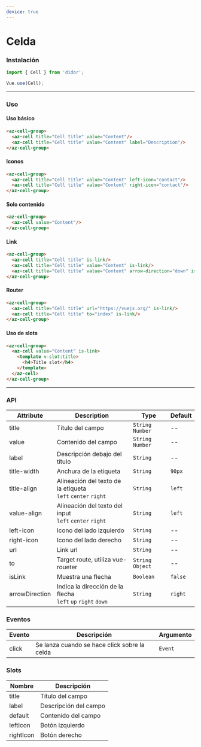 ```yaml
---
device: true
---
```


# Celda

### Instalación

```javascript
import { Cell } from 'didor';

Vue.use(Cell);
```

---

### Uso

#### Uso básico

``` html
<az-cell-group>
  <az-cell title="Cell title" value="Content"/>
  <az-cell title="Cell title" value="Content" label="Description"/>
</az-cell-group>
```

#### Iconos

``` html
<az-cell-group>
  <az-cell title="Cell title" value="Content" left-icon="contact"/>
  <az-cell title="Cell title" value="Content" right-icon="contact"/>
</az-cell-group>
```

#### Solo contenido

``` html
<az-cell-group>
  <az-cell value="Content"/>
</az-cell-group>
```

#### Link

``` html
<az-cell-group>
  <az-cell title="Cell title" is-link/>
  <az-cell title="Cell title" value="Content" is-link/>
  <az-cell title="Cell title" value="Content" arrow-direction="down" is-link/>
</az-cell-group>
```

#### Router

``` html
<az-cell-group>
  <az-cell title="Cell title" url="https://vuejs.org/" is-link/>
  <az-cell title="Cell title" to="index" is-link/>
</az-cell-group>
```

#### Uso de slots

``` html
<az-cell-group>
  <az-cell value="Content" is-link>
    <template v-slot:title>
      <h4>Title slot</h4>
    </template>
  </az-cell>
</az-cell-group>
```

---

### API

| Attribute   | Description                                | Type      | Default   |
| ----------- | ------------------------------------------ | --------- | --------- |
| title | Título del campo | `String` `Number` | -- |
| value | Contenido del campo | `String` `Number` | -- |
| label | Descripción debajo del título | `String` | -- |
| title-width | Anchura de la etiqueta | `String` | `90px` |
| title-align | Alineación del texto de la etiqueta<br>`left` `center` `right` | `String` | `left` |
| value-align | Alineación del texto del input<br>`left` `center` `right` | `String` | `left` |
| left-icon | Icono del lado izquierdo | `String` | -- |
| right-icon | Icono del lado derecho | `String` | -- |
| url | Link url | `String` | -- |
| to | Target route, utiliza vue-roueter | `String` `Object` | -- |
| isLink | Muestra una flecha | `Boolean` | `false` |
| arrowDirection | Indica la dirección de la flecha<br>`left` `up` `right` `down` | `String` | `right` |

### Eventos

| Evento | Descripción                                             | Argumento |
| ------ | ------------------------------------------------------- | --------- |
| click | Se lanza cuando se hace click sobre la celda | `Event`         |

### Slots

| Nombre | Descripción                                             |
| ------ | ------------------------------------------------------- |
| title | Título del campo |
| label | Descripción del campo |
| default | Contenido del campo |
| leftIcon | Botón izquierdo |
| rightIcon | Botón derecho |

